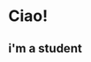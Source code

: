 <h1> Ciao! </h1>
<h2>i'm a student</h2>

<!---
fedoloo/fedoloo is a ✨ special ✨ repository because its `README.md` (this file) appears on your GitHub profile.
You can click the Preview link to take a look at your changes.
--->

